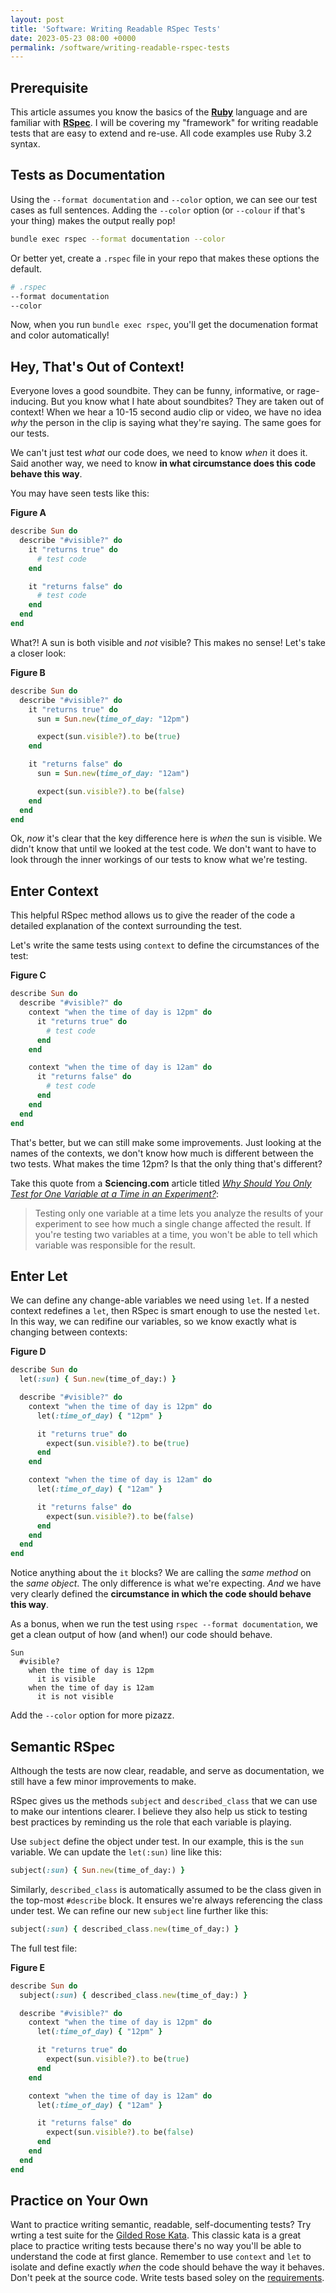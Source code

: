 ```yaml
---
layout: post
title: 'Software: Writing Readable RSpec Tests'
date: 2023-05-23 08:00 +0000
permalink: /software/writing-readable-rspec-tests
---
```


## Prerequisite

This article assumes you know the basics of the [**Ruby**](https://www.ruby-lang.org/) language and are familiar with [**RSpec**](https://rspec.info/). I will be covering my "framework" for writing readable tests that are easy to extend and re-use. All code examples use Ruby 3.2 syntax.

## Tests as Documentation

Using the `--format documentation` and `--color` option, we can see our test cases as full sentences. Adding the `--color` option (or `--colour` if that's your thing) makes the output really pop!

```bash
bundle exec rspec --format documentation --color
```

Or better yet, create a `.rspec` file in your repo that makes these options the default.

```bash
# .rspec
--format documentation
--color
```

Now, when you run `bundle exec rspec`, you'll get the documenation format and color automatically!

## Hey, That's Out of Context!

Everyone loves a good soundbite. They can be funny, informative, or rage-inducing. But you know what I hate about soundbites? They are taken out of context! When we hear a 10-15 second audio clip or video, we have no idea _why_ the person in the clip is saying what they're saying. The same goes for our tests.

We can't just test _what_ our code does, we need to know _when_ it does it. Said another way, we need to know **in what circumstance does this code behave this way**.

You may have seen tests like this:

**Figure A**

```ruby
describe Sun do
  describe "#visible?" do
    it "returns true" do
      # test code
    end

    it "returns false" do
      # test code
    end
  end
end
```

What?! A sun is both visible and _not_ visible? This makes no sense! Let's take a closer look:

**Figure B**

```ruby
describe Sun do
  describe "#visible?" do
    it "returns true" do
      sun = Sun.new(time_of_day: "12pm")

      expect(sun.visible?).to be(true)
    end

    it "returns false" do
      sun = Sun.new(time_of_day: "12am")

      expect(sun.visible?).to be(false)
    end
  end
end
```

Ok, _now_ it's clear that the key difference here is _when_ the sun is visible. We didn't know that until we looked at the test code. We don't want to have to look through the inner workings of our tests to know what we're testing.

## Enter Context

This helpful RSpec method allows us to give the reader of the code a detailed explanation of the context surrounding the test.

Let's write the same tests using `context` to define the circumstances of the test:

**Figure C**

```ruby
describe Sun do
  describe "#visible?" do
    context "when the time of day is 12pm" do
      it "returns true" do
        # test code
      end
    end

    context "when the time of day is 12am" do
      it "returns false" do
        # test code
      end
    end
  end
end
```

That's better, but we can still make some improvements. Just looking at the names of the contexts, we don't know how much is different between the two tests. What makes the time 12pm? Is that the only thing that's different?

Take this quote from a **Sciencing.com** article titled [_Why Should You Only Test for One Variable at a Time in an Experiment?_](https://sciencing.com/should-only-test-one-variable-time-experiment-11414533.html):

> Testing only one variable at a time lets you analyze the results of your experiment to see how much a single change affected the result. If you're testing two variables at a time, you won't be able to tell which variable was responsible for the result.

## Enter Let

We can define any change-able variables we need using `let`. If a nested context redefines a `let`, then RSpec is smart enough to use the nested `let`. In this way, we can redifine our variables, so we know exactly what is changing between contexts:

**Figure D**

```ruby
describe Sun do
  let(:sun) { Sun.new(time_of_day:) }

  describe "#visible?" do
    context "when the time of day is 12pm" do
      let(:time_of_day) { "12pm" }

      it "returns true" do
        expect(sun.visible?).to be(true)
      end
    end

    context "when the time of day is 12am" do
      let(:time_of_day) { "12am" }

      it "returns false" do
        expect(sun.visible?).to be(false)
      end
    end
  end
end
```

Notice anything about the `it` blocks? We are calling the _same method_ on the _same object_. The only difference is what we're expecting. _And_ we have very clearly defined the **circumstance in which the code should behave this way**.

As a bonus, when we run the test using `rspec --format documentation`, we get a clean output of how (and when!) our code should behave.

```
Sun
  #visible?
    when the time of day is 12pm
      it is visible
    when the time of day is 12am
      it is not visible
```

Add the `--color` option for more pizazz.

## Semantic RSpec

Although the tests are now clear, readable, and serve as documentation, we still have a few minor improvements to make.

RSpec gives us the methods `subject` and `described_class` that we can use to make our intentions clearer. I believe they also help us stick to testing best practices by reminding us the role that each variable is playing.

Use `subject` define the object under test. In our example, this is the `sun` variable. We can update the `let(:sun)` line like this:

```ruby
subject(:sun) { Sun.new(time_of_day:) }
```

Similarly, `described_class` is automatically assumed to be the class given in the top-most `#describe` block. It ensures we're always referencing the class under test. We can refine our new `subject` line further like this:

```ruby
subject(:sun) { described_class.new(time_of_day:) }
```

The full test file:

**Figure E**

```ruby
describe Sun do
  subject(:sun) { described_class.new(time_of_day:) }

  describe "#visible?" do
    context "when the time of day is 12pm" do
      let(:time_of_day) { "12pm" }

      it "returns true" do
        expect(sun.visible?).to be(true)
      end
    end

    context "when the time of day is 12am" do
      let(:time_of_day) { "12am" }

      it "returns false" do
        expect(sun.visible?).to be(false)
      end
    end
  end
end
```

## Practice on Your Own

Want to practice writing semantic, readable, self-documenting tests? Try wrting a test suite for the [Gilded Rose Kata](https://github.com/emilybache/GildedRose-Refactoring-Kata). This classic kata is a great place to practice writing tests because there's no way you'll be able to understand the code at first glance. Remember to use `context` and `let` to isolate and define exactly _when_ the code should behave the way it behaves. Don't peek at the source code. Write tests based soley on the [requirements](https://github.com/emilybache/GildedRose-Refactoring-Kata/blob/main/GildedRoseRequirements.txt).
